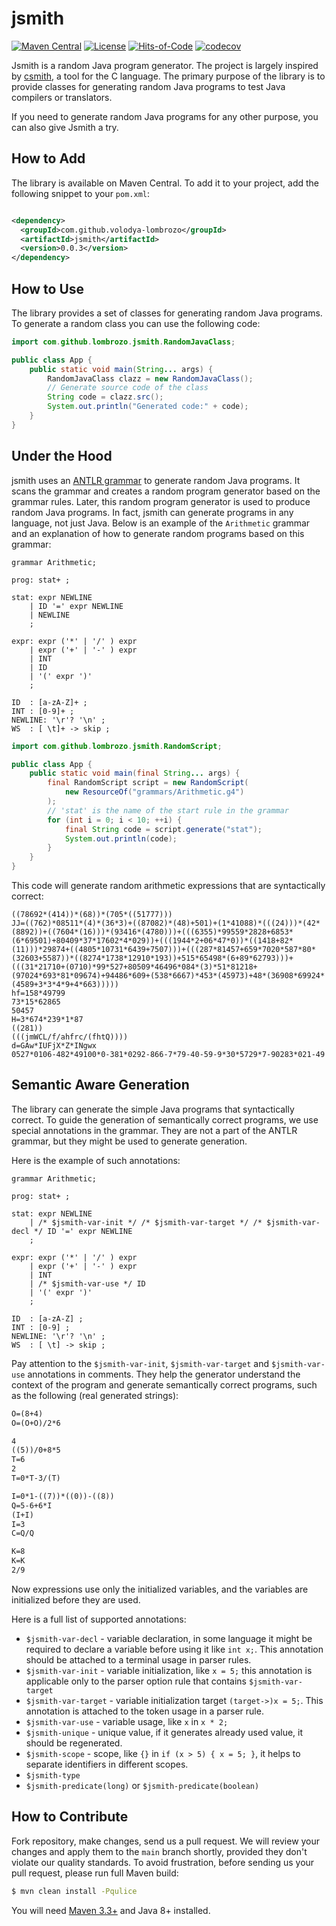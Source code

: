 # jsmith

[![Maven Central](https://maven-badges.herokuapp.com/maven-central/com.github.volodya-lombrozo/jsmith/badge.svg)](https://maven-badges.herokuapp.com/maven-central/com.github.volodya-lombrozo/jsmith)
[![License](https://img.shields.io/badge/license-MIT-green.svg)](https://github.com/volodya-lombrozo/jsmith/blob/main/LICENSE.txt)
[![Hits-of-Code](https://hitsofcode.com/github/volodya-lombrozo/jsmith?branch=main&label=Hits-of-Code)](https://hitsofcode.com/github/volodya-lombrozo/jsmith/view?branch=main&label=Hits-of-Code)
[![codecov](https://codecov.io/gh/volodya-lombrozo/jsmith/branch/main/graph/badge.svg)](https://codecov.io/gh/volodya-lombrozo/jsmith)

Jsmith is a random Java program generator. The project is largely inspired by
[csmith](https://github.com/csmith-project/csmith), a tool for the C language.
The primary purpose of the library is to provide classes for generating random
Java programs to test Java compilers or translators.

If you need to generate random Java programs for any other purpose, you can also
give Jsmith a try.

## How to Add

The library is available on Maven Central. To add it to your project, add the
following snippet to your `pom.xml`:

```xml

<dependency>
  <groupId>com.github.volodya-lombrozo</groupId>
  <artifactId>jsmith</artifactId>
  <version>0.0.3</version>
</dependency>
```

## How to Use

The library provides a set of classes for generating random Java programs. To
generate a random class you can use the following code:

```java
import com.github.lombrozo.jsmith.RandomJavaClass;

public class App {
    public static void main(String... args) {
        RandomJavaClass clazz = new RandomJavaClass();
        // Generate source code of the class
        String code = clazz.src();
        System.out.println("Generated code:" + code);
    }
}
```

## Under the Hood

jsmith uses
an [ANTLR grammar]([Java8ReducedParser.g4](src%2Fmain%2Fresources%2Fgrammars%2FJava8ReducedParser.g4))
to generate random Java programs.
It scans the grammar and creates a random program generator based on the grammar
rules.
Later, this random program generator is used to produce random Java
programs.
In fact, jsmith can generate programs in any language, not just Java.
Below is an example of the `Arithmetic` grammar and an explanation of how to
generate random programs based on this grammar:

```antlr
grammar Arithmetic;

prog: stat+ ;

stat: expr NEWLINE
    | ID '=' expr NEWLINE
    | NEWLINE
    ;

expr: expr ('*' | '/' ) expr
    | expr ('+' | '-' ) expr
    | INT
    | ID
    | '(' expr ')'
    ;

ID  : [a-zA-Z]+ ;
INT : [0-9]+ ;
NEWLINE: '\r'? '\n' ;
WS  : [ \t]+ -> skip ;
```

```java
import com.github.lombrozo.jsmith.RandomScript;

public class App {
    public static void main(final String... args) {
        final RandomScript script = new RandomScript(
            new ResourceOf("grammars/Arithmetic.g4")
        );
        // 'stat' is the name of the start rule in the grammar
        for (int i = 0; i < 10; ++i) {
            final String code = script.generate("stat");
            System.out.println(code);
        }
    }
}
```

This code will generate random arithmetic expressions that are syntactically
correct:

```text
((78692*(414))*(68))*(705*((51777)))
JJ=((762)*08511*(4)*(36*3)+((87082)*(48)+501)+(1*41088)*(((24)))*(42*(8892))+((7604*(16)))*(93416*(4780)))+(((6355)*99559*2828+6853*(6*69501)+80409*37*17602*4*029))+(((1944*2+06*47*0))*((1418+82*(11)))*29874+((4805*10731*6439+7507)))+(((287*81457+659*7020*587*80*(32603+5587))*((8274*1738*12910*193))+515*65498*(6+89*62793)))+(((31*21710+(0710)*99*527+80509*46496*084*(3)*51*81218+(97024*693*81*09674)+94486*609+(538*6667)*453*(45973)+48*(36908*69924*(4589+3*3*4*9+4*663)))))
hf=158*49799
73*15*62865
50457
H=3*674*239*1*87
((281))
(((jmWCL/f/ahfrc/(fhtQ))))
d=GAw*IUFjX*Z*INgwx
0527*0106-482*49100*0-381*0292-866-7*79-40-59-9*30*5729*7-90283*021-49
```

## Semantic Aware Generation

The library can generate the simple Java programs that syntactically correct.
To guide the generation of semantically correct programs, we use special
annotations in the grammar. They are not a part of the ANTLR grammar, but they
might be used to generate generation.

Here is the example of such annotations:

```antlr
grammar Arithmetic;

prog: stat+ ;

stat: expr NEWLINE
    | /* $jsmith-var-init */ /* $jsmith-var-target */ /* $jsmith-var-decl */ ID '=' expr NEWLINE
    ;

expr: expr ('*' | '/' ) expr
    | expr ('+' | '-' ) expr
    | INT
    | /* $jsmith-var-use */ ID
    | '(' expr ')'
    ;

ID  : [a-zA-Z] ;
INT : [0-9] ;
NEWLINE: '\r'? '\n' ;
WS  : [ \t] -> skip ;
```

Pay attention to the `$jsmith-var-init`, `$jsmith-var-target`
and `$jsmith-var-use` annotations in comments.
They help the generator understand the context of the program and generate
semantically correct programs, such as the following (real generated strings):

```txt
O=(8+4)
O=(O+O)/2*6

4
((5))/0+8*5
T=6
2
T=0*T-3/(T)

I=0*1-((7))*((0))-((8))
Q=5-6+6*I
(I+I)
I=3
C=Q/Q

K=8
K=K
2/9
```

Now expressions use only the initialized variables, and the variables are
initialized before they are used.

Here is a full list of supported annotations:

* `$jsmith-var-decl` - variable declaration, in some language it might be
required to declare a variable before using it like `int x;`. This
annotation should be attached to a terminal usage in parser rules.
* `$jsmith-var-init` - variable initialization, like `x = 5;` this annotation
is applicable only to the parser option rule that contains `$jsmith-var-target`
* `$jsmith-var-target` - variable initialization target `(target->)x = 5;`.
This annotation is attached to the token usage in a parser rule.
* `$jsmith-var-use` - variable usage, like `x` in `x * 2;`
* `$jsmith-unique` - unique value, if it generates already used value, it
should be regenerated.
* `$jsmith-scope` - scope, like `{}` in `if (x > 5) { x = 5; }`, it helps to
separate identifiers in different scopes.
* `$jsmith-type`
* `$jsmith-predicate(long)` or `$jsmith-predicate(boolean)`


## How to Contribute

Fork repository, make changes, send us a pull request. We will review your
changes and apply them to the `main` branch shortly, provided they don't violate
our quality standards. To avoid frustration,
before sending us your pull request, please run full Maven build:

```bash
$ mvn clean install -Pqulice
```

You will need [Maven 3.3+](https://maven.apache.org) and Java 8+ installed.